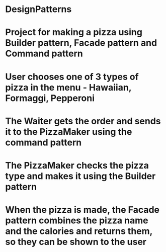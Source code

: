 # DesignPatterns
# Project for making a pizza using Builder pattern, Facade pattern and Command pattern
# User chooses one of 3 types of pizza in the menu - Hawaiian, Formaggi, Pepperoni
# The Waiter gets the order and sends it to the PizzaMaker using the command pattern
# The PizzaMaker checks the pizza type and makes it using the Builder pattern 
# When the pizza is made, the Facade pattern combines the pizza name and the calories and returns them, so they can be shown to the user